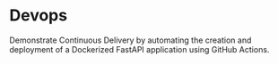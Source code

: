 # Devops
Demonstrate Continuous Delivery by automating the creation and deployment of a Dockerized FastAPI application using GitHub Actions.
